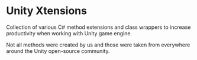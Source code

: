 # Unity Xtensions

Collection of various C# method extensions and class wrappers to increase productivity when working with Unity game engine.

Not all methods were created by us and those were taken from everywhere around the Unity open-source community.
